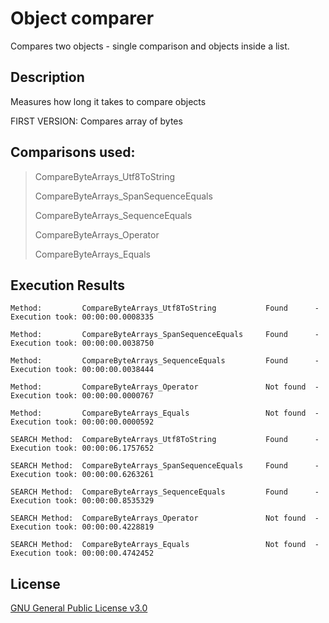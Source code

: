 # Object comparer
Compares two objects - single comparison and objects inside a list.

## Description
Measures how long it takes to compare objects

FIRST VERSION: Compares array of bytes

## Comparisons used: 
> CompareByteArrays_Utf8ToString
> 
> CompareByteArrays_SpanSequenceEquals
> 
> CompareByteArrays_SequenceEquals
> 
> CompareByteArrays_Operator
> 
> CompareByteArrays_Equals         

## Execution Results
```
Method:         CompareByteArrays_Utf8ToString           Found      - Execution took: 00:00:00.0008335

Method:         CompareByteArrays_SpanSequenceEquals     Found      - Execution took: 00:00:00.0038750

Method:         CompareByteArrays_SequenceEquals         Found      - Execution took: 00:00:00.0038444

Method:         CompareByteArrays_Operator               Not found  - Execution took: 00:00:00.0000767

Method:         CompareByteArrays_Equals                 Not found  - Execution took: 00:00:00.0000592

SEARCH Method:  CompareByteArrays_Utf8ToString           Found      - Execution took: 00:00:06.1757652

SEARCH Method:  CompareByteArrays_SpanSequenceEquals     Found      - Execution took: 00:00:00.6263261

SEARCH Method:  CompareByteArrays_SequenceEquals         Found      - Execution took: 00:00:00.8535329

SEARCH Method:  CompareByteArrays_Operator               Not found  - Execution took: 00:00:00.4228819

SEARCH Method:  CompareByteArrays_Equals                 Not found  - Execution took: 00:00:00.4742452
```

## License
[GNU General Public License v3.0](https://www.gnu.org/licenses/gpl-3.0.html)

